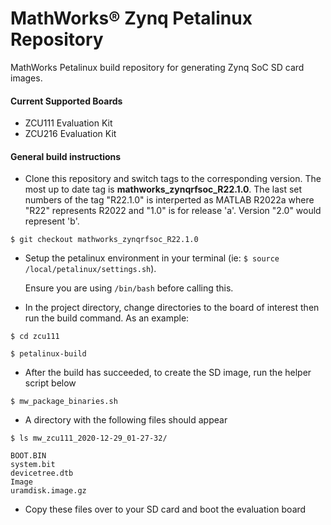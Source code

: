 # MathWorks&reg; Zynq Petalinux Repository

MathWorks Petalinux build repository for generating Zynq SoC SD card images.

#### Current Supported Boards
- ZCU111 Evaluation Kit
- ZCU216 Evaluation Kit

#### General build instructions
- Clone this repository and switch tags to the corresponding version. The most up to date tag is **mathworks_zynqrfsoc_R22.1.0**. The last set numbers of the tag "R22.1.0" is interperted as MATLAB R2022a where "R22" represents R2022 and "1.0" is for release 'a'. Version "2.0" would represent 'b'.

`$ git checkout mathworks_zynqrfsoc_R22.1.0`

- Setup the petalinux environment in your terminal (ie: `$ source /local/petalinux/settings.sh`).

   Ensure you are using `/bin/bash` before calling this.
   
- In the project directory, change directories to the board of interest then run the build command. As an example:

`$ cd zcu111`

`$ petalinux-build`

- After the build has succeeded, to create the SD image, run the helper script below

`$ mw_package_binaries.sh`

- A directory with the following files should appear

`$ ls mw_zcu111_2020-12-29_01-27-32/`

    BOOT.BIN
    system.bit
    devicetree.dtb
    Image
    uramdisk.image.gz
	
- Copy these files over to your SD card and boot the evaluation board
